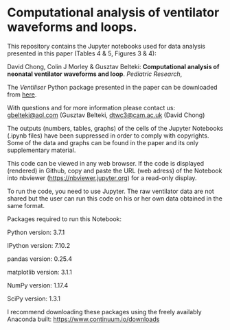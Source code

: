 # Computational analysis of ventilator waveforms and loops.

This repository contains the Jupyter notebooks used for data analysis presented in this paper (Tables 4 & 5, Figures 3 & 4): 

David Chong, Colin J Morley & Gusztav Belteki: __Computational analysis of neonatal ventilator waveforms and loop__. _Pediatric Research_, 

The _Ventiliser_ Python package presented in the paper can be downloaded from [here](https://github.com/barrinalo/Ventiliser).

With questions and for more information please contact us: gbelteki@aol.com (Gusztav Belteki, dtwc3@cam.ac.uk (David Chong)

The outputs (numbers, tables, graphs) of the cells of the Jupyter Notebooks (.ipynb files) have been suppressed in order to comply with copyrights. Some of the data and graphs can be found in the paper and its only supplementary material.

This code can be viewed in any web browser. If the code is displayed (rendered) in Github, copy and paste the URL (web adress) of the Notebook into nbviewer (https://nbviewer.jupyter.org) for a read-only display.

To run the code, you need to use Jupyter. The raw ventilator data are not shared but the user can run this code on his or her own data obtained in the same format.

Packages required to run this Notebook:

Python version: 3.7.1

IPython version: 7.10.2

pandas version: 0.25.4

matplotlib version: 3.1.1

NumPy version: 1.17.4

SciPy version: 1.3.1

I recommend downloading these packages using the freely availably Anaconda built: https://www.continuum.io/downloads
